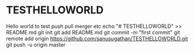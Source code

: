 # TESTHELLOWORLD
Hello world to test push pull merger etc
echo "# TESTHELLOWORLD" >> README.md
git init
git add README.md
git commit -m "first commit"
git remote add origin https://github.com/sanusugathan/TESTHELLOWORLD.git
git push -u origin master
